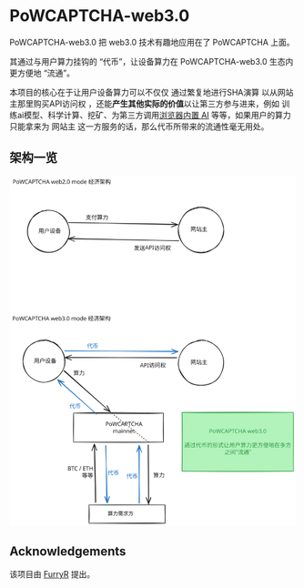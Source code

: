 # PoWCAPTCHA-web3.0

PoWCAPTCHA-web3.0 把 web3.0 技术有趣地应用在了 PoWCAPTCHA 上面。

其通过与用户算力挂钩的 “代币”，让设备算力在 PoWCAPTCHA-web3.0 生态内更方便地 “流通”。


本项目的核心在于让用户设备算力可以不仅仅 通过繁复地进行SHA演算 以从网站主那里购买API访问权 ，还能**产生其他实际的价值**以让第三方参与进来，例如 训练ai模型、科学计算、挖矿、为第三方调用[浏览器内置 AI](https://developer.chrome.com/docs/ai/get-started?hl=zh-cn) 等等，如果用户的算力只能拿来为 网站主 这一方服务的话，那么代币所带来的流通性毫无用处。

## 架构一览
![经济架构](./docs/captchaweb3.svg)

## Acknowledgements
该项目由 [FurryR](https://github.com/FurryR) 提出。
